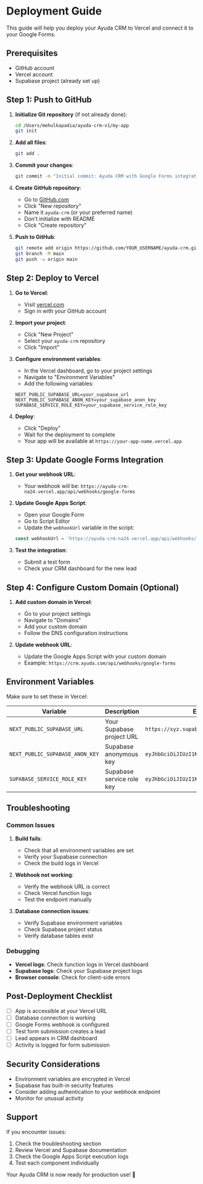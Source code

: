 # Deployment Guide

This guide will help you deploy your Ayuda CRM to Vercel and connect it to your Google Forms.

## Prerequisites

- GitHub account
- Vercel account
- Supabase project (already set up)

## Step 1: Push to GitHub

1. **Initialize Git repository** (if not already done):
   ```bash
   cd /Users/mehulkapadia/ayuda-crm-v1/my-app
   git init
   ```

2. **Add all files**:
   ```bash
   git add .
   ```

3. **Commit your changes**:
   ```bash
   git commit -m "Initial commit: Ayuda CRM with Google Forms integration"
   ```

4. **Create GitHub repository**:
   - Go to [GitHub.com](https://github.com)
   - Click "New repository"
   - Name it `ayuda-crm` (or your preferred name)
   - Don't initialize with README
   - Click "Create repository"

5. **Push to GitHub**:
   ```bash
   git remote add origin https://github.com/YOUR_USERNAME/ayuda-crm.git
   git branch -M main
   git push -u origin main
   ```

## Step 2: Deploy to Vercel

1. **Go to Vercel**:
   - Visit [vercel.com](https://vercel.com)
   - Sign in with your GitHub account

2. **Import your project**:
   - Click "New Project"
   - Select your `ayuda-crm` repository
   - Click "Import"

3. **Configure environment variables**:
   - In the Vercel dashboard, go to your project settings
   - Navigate to "Environment Variables"
   - Add the following variables:

   ```
   NEXT_PUBLIC_SUPABASE_URL=your_supabase_url
   NEXT_PUBLIC_SUPABASE_ANON_KEY=your_supabase_anon_key
   SUPABASE_SERVICE_ROLE_KEY=your_supabase_service_role_key
   ```

4. **Deploy**:
   - Click "Deploy"
   - Wait for the deployment to complete
   - Your app will be available at `https://your-app-name.vercel.app`

## Step 3: Update Google Forms Integration

1. **Get your webhook URL**:
   - Your webhook will be: `https://ayuda-crm-na24.vercel.app/api/webhooks/google-forms`

2. **Update Google Apps Script**:
   - Open your Google Form
   - Go to Script Editor
   - Update the `webhookUrl` variable in the script:

   ```javascript
   const webhookUrl = 'https://ayuda-crm-na24.vercel.app/api/webhooks/google-forms';
   ```

3. **Test the integration**:
   - Submit a test form
   - Check your CRM dashboard for the new lead

## Step 4: Configure Custom Domain (Optional)

1. **Add custom domain in Vercel**:
   - Go to your project settings
   - Navigate to "Domains"
   - Add your custom domain
   - Follow the DNS configuration instructions

2. **Update webhook URL**:
   - Update the Google Apps Script with your custom domain
   - Example: `https://crm.ayuda.com/api/webhooks/google-forms`

## Environment Variables

Make sure to set these in Vercel:

| Variable | Description | Example |
|----------|-------------|---------|
| `NEXT_PUBLIC_SUPABASE_URL` | Your Supabase project URL | `https://xyz.supabase.co` |
| `NEXT_PUBLIC_SUPABASE_ANON_KEY` | Supabase anonymous key | `eyJhbGciOiJIUzI1NiIsInR5cCI6IkpXVCJ9...` |
| `SUPABASE_SERVICE_ROLE_KEY` | Supabase service role key | `eyJhbGciOiJIUzI1NiIsInR5cCI6IkpXVCJ9...` |

## Troubleshooting

### Common Issues

1. **Build fails**:
   - Check that all environment variables are set
   - Verify your Supabase connection
   - Check the build logs in Vercel

2. **Webhook not working**:
   - Verify the webhook URL is correct
   - Check Vercel function logs
   - Test the endpoint manually

3. **Database connection issues**:
   - Verify Supabase environment variables
   - Check Supabase project status
   - Verify database tables exist

### Debugging

- **Vercel logs**: Check function logs in Vercel dashboard
- **Supabase logs**: Check your Supabase project logs
- **Browser console**: Check for client-side errors

## Post-Deployment Checklist

- [ ] App is accessible at your Vercel URL
- [ ] Database connection is working
- [ ] Google Forms webhook is configured
- [ ] Test form submission creates a lead
- [ ] Lead appears in CRM dashboard
- [ ] Activity is logged for form submission

## Security Considerations

- Environment variables are encrypted in Vercel
- Supabase has built-in security features
- Consider adding authentication to your webhook endpoint
- Monitor for unusual activity

## Support

If you encounter issues:
1. Check the troubleshooting section
2. Review Vercel and Supabase documentation
3. Check the Google Apps Script execution logs
4. Test each component individually

Your Ayuda CRM is now ready for production use! 🚀
